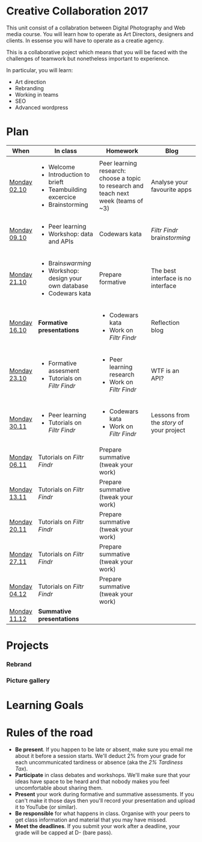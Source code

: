 # Creative Collaboration 2017 

This unit consist of a collabration between Digital Photography and Web media course. You will learn how to operate as Art Directors, designers and clients. In essense you will have to operate as a creatie agency. 

This is a collaborative poject which means that you will be faced with the challenges of teamwork but nonetheless important to experience. 

In particular, you will learn: 

* Art direction
* Rebranding 
* Working in teams 
* SEO 
* Advanced wordpress 

# Plan

When | In class | Homework | Blog 
---- | -------- | -------- | ----
[Monday<br>02.10](sessions/01)| <ul><li>Welcome <li>Introduction to brieft <li>Teambuilding excercice <li>Brainstorming | Peer learning research: choose a topic to research and teach next week (teams of ~3) | Analyse your favourite apps
[Monday<br>09.10](sessions/02)| <ul><li>Peer learning <li>Workshop: data and APIs | Codewars kata | *Filtr Findr* brain*storming*
[Monday<br>21.10](sessions/03)| <ul><li>Brain*swarming* <li>Workshop: design your own database<li>Codewars kata | Prepare formative | The best interface is no interface
[Monday<br>16.10](sessions/04)| **Formative presentations** | <ul><li>Codewars kata <li>Work on *Filtr Findr* | Reflection blog 
[Monday<br>23.10](sessions/05)| <ul><li>Formative assesment<li>Tutorials on *Filtr Findr* | <ul><li>Peer learning research <li>Work on *Filtr Findr* | WTF is an API?
[Monday<br>30.11](sessions/06)| <ul><li>Peer learning <li>Tutorials on *Filtr Findr* | <ul><li>Codewars kata <li>Work on *Filtr Findr* | Lessons from the *story* of your project
[Monday<br>06.11](sessions/07)| Tutorials on *Filtr Findr* | Prepare summative (tweak your work) |
[Monday<br>13.11](sessions/08)| Tutorials on *Filtr Findr* | Prepare summative (tweak your work) |
[Monday<br>20.11](sessions/09)| Tutorials on *Filtr Findr* | Prepare summative (tweak your work) |
[Monday<br>27.11](sessions/10)| Tutorials on *Filtr Findr* | Prepare summative (tweak your work) |
[Monday<br>04.12](sessions/11)| Tutorials on *Filtr Findr* | Prepare summative (tweak your work) |
[Monday<br>11.12](sessions/12)| **Summative presentations** 


# Projects 

### Rebrand 


### Picture gallery 

# Learning Goals 

# Rules of the road

* **Be present**. If you happen to be late or absent, make sure you email me about it before a session starts. We'll deduct 2% from your grade for each uncommunicated tardiness or absence (aka the *2% Tardiness Tax*).
* **Participate** in class debates and workshops. We'll make sure that your ideas have space to be heard and that nobody makes you feel uncomfortable about sharing them.
* **Present** your work during formative and summative assessments. If you can't make it those days then you'll record your presentation and upload it to YouTube (or similar).
* **Be responsible** for what happens in class. Organise with your peers to get class information and material that you may have missed.
* **Meet the deadlines**. If you submit your work after a deadline, your grade will be capped at D- (bare pass).